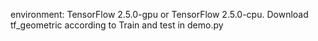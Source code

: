 environment: TensorFlow 2.5.0-gpu or TensorFlow 2.5.0-cpu. Download tf_geometric according to 
Train and test in demo.py
